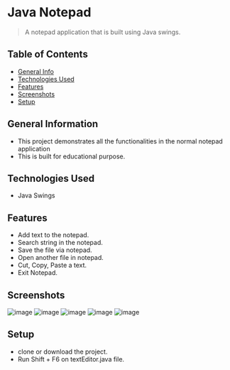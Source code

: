 
# Java Notepad
> A notepad application that is built using Java swings.

## Table of Contents
* [General Info](#general-information)
* [Technologies Used](#technologies-used)
* [Features](#features)
* [Screenshots](#screenshots)
* [Setup](#setup)

## General Information
- This project demonstrates all the functionalities in the normal notepad application
- This is built for educational purpose.


## Technologies Used
- Java Swings


## Features
- Add text to the notepad.
- Search string in the notepad.
- Save the file via notepad.
- Open another file in notepad.
- Cut, Copy, Paste a text.
- Exit Notepad.

## Screenshots
![image](https://user-images.githubusercontent.com/81974121/171912349-b878ce5b-20a7-4501-ae17-71558a39d46b.png)
![image](https://user-images.githubusercontent.com/81974121/171912525-e8abd7fe-9d21-42a8-9160-76b0dcabafc1.png)
![image](https://user-images.githubusercontent.com/81974121/171912673-dbe9da78-9b03-416e-9cae-b3b9b3853fc1.png)
![image](https://user-images.githubusercontent.com/81974121/171912995-11a00291-04d9-4668-bc1f-1e84b51b0ed0.png)
![image](https://user-images.githubusercontent.com/81974121/171913051-0e1cdfb7-7706-4ada-b7ff-2d50984d5f95.png)

## Setup
- clone or download the project.
- Run Shift + F6 on textEditor.java file.
